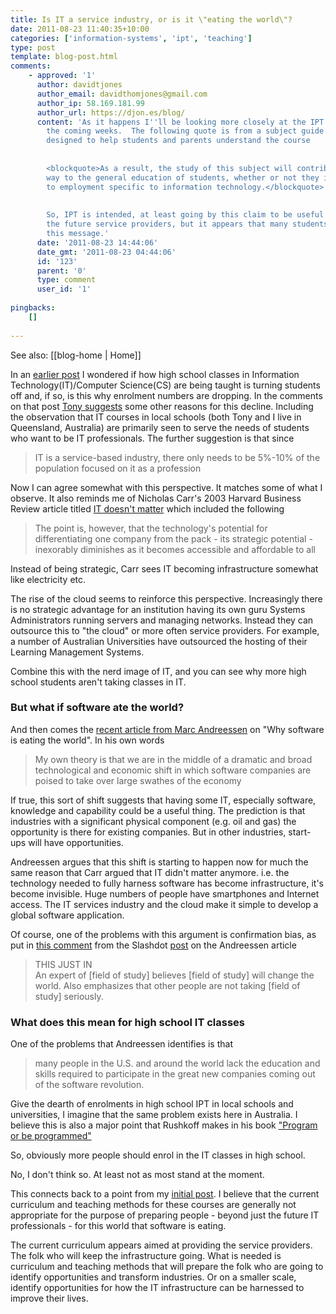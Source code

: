 ```yaml
---
title: Is IT a service industry, or is it \"eating the world\"?
date: 2011-08-23 11:40:35+10:00
categories: ['information-systems', 'ipt', 'teaching']
type: post
template: blog-post.html
comments:
    - approved: '1'
      author: davidtjones
      author_email: davidthomjones@gmail.com
      author_ip: 58.169.181.99
      author_url: https://djon.es/blog/
      content: 'As it happens I''ll be looking more closely at the IPT curriculum over
        the coming weeks.  The following quote is from a subject guide for IPT that is
        designed to help students and parents understand the course
    
    
        <blockquote>As a result, the study of this subject will contribute in a significant
        way to the general education of students, whether or not they intend proceeding
        to employment specific to information technology.</blockquote>
    
    
        So, IPT is intended, at least going by this claim to be useful to more than just
        the future service providers, but it appears that many students may not be getting
        this message.'
      date: '2011-08-23 14:44:06'
      date_gmt: '2011-08-23 04:44:06'
      id: '123'
      parent: '0'
      type: comment
      user_id: '1'
    
pingbacks:
    []
    
---
```


See also: [[blog-home | Home]]

In an [earlier post](/blog2/2011/08/06/is-the-teaching-of-itcs-in-high-school-turning-people-off/) I wondered if how high school classes in Information Technology(IT)/Computer Science(CS) are being taught is turning students off and, if so, is this why enrolment numbers are dropping. In the comments on that post [Tony suggests](/blog2/2011/08/06/is-the-teaching-of-itcs-in-high-school-turning-people-off/#comment-4195) some other reasons for this decline. Including the observation that IT courses in local schools (both Tony and I live in Queensland, Australia) are primarily seen to serve the needs of students who want to be IT professionals. The further suggestion is that since

> IT is a service-based industry, there only needs to be 5%-10% of the population focused on it as a profession

Now I can agree somewhat with this perspective. It matches some of what I observe. It also reminds me of Nicholas Carr's 2003 Harvard Business Review article titled [IT doesn't matter](http://www.nicholasgcarr.com/articles/matter.html) which included the following

> The point is, however, that the technology's potential for differentiating one company from the pack - its strategic potential - inexorably diminishes as it becomes accessible and affordable to all

Instead of being strategic, Carr sees IT becoming infrastructure somewhat like electricity etc.

The rise of the cloud seems to reinforce this perspective. Increasingly there is no strategic advantage for an institution having its own guru Systems Administrators running servers and managing networks. Instead they can outsource this to "the cloud" or more often service providers. For example, a number of Australian Universities have outsourced the hosting of their Learning Management Systems.

Combine this with the nerd image of IT, and you can see why more high school students aren't taking classes in IT.

### But what if software ate the world?

And then comes the [recent article from Marc Andreessen](http://online.wsj.com/article/SB10001424053111903480904576512250915629460.html) on "Why software is eating the world". In his own words

> My own theory is that we are in the middle of a dramatic and broad technological and economic shift in which software companies are poised to take over large swathes of the economy

If true, this sort of shift suggests that having some IT, especially software, knowledge and capability could be a useful thing. The prediction is that industries with a significant physical component (e.g. oil and gas) the opportunity is there for existing companies. But in other industries, start-ups will have opportunities.

Andreessen argues that this shift is starting to happen now for much the same reason that Carr argued that IT didn't matter anymore. i.e. the technology needed to fully harness software has become infrastructure, it's become invisible. Huge numbers of people have smartphones and Internet access. The IT services industry and the cloud make it simple to develop a global software application.

Of course, one of the problems with this argument is confirmation bias, as put in [this comment](http://tech.slashdot.org/comments.pl?sid=2389528&cid=37153792) from the Slashdot [post](http://tech.slashdot.org/story/11/08/20/1358213/Why-Software-Is-Eating-the-World) on the Andreessen article

> THIS JUST IN  
> An expert of \[field of study\] believes \[field of study\] will change the world. Also emphasizes that other people are not taking \[field of study\] seriously.

### What does this mean for high school IT classes

One of the problems that Andreessen identifies is that

> many people in the U.S. and around the world lack the education and skills required to participate in the great new companies coming out of the software revolution.

Give the dearth of enrolments in high school IPT in local schools and universities, I imagine that the same problem exists here in Australia. I believe this is also a major point that Rushkoff makes in his book ["Program or be programmed"](http://www.orbooks.com/our-books/program/)

So, obviously more people should enrol in the IT classes in high school.

No, I don't think so. At least not as most stand at the moment.

This connects back to a point from my [initial post](/blog2/2011/08/06/is-the-teaching-of-itcs-in-high-school-turning-people-off/). I believe that the current curriculum and teaching methods for these courses are generally not appropriate for the purpose of preparing people - beyond just the future IT professionals - for this world that software is eating.

The current curriculum appears aimed at providing the service providers. The folk who will keep the infrastructure going. What is needed is curriculum and teaching methods that will prepare the folk who are going to identify opportunities and transform industries. Or on a smaller scale, identify opportunities for how the IT infrastructure can be harnessed to improve their lives.